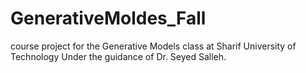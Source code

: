 # GenerativeMoldes_Fall
course project for the Generative Models class at Sharif University of Technology Under the guidance of Dr. Seyed Salleh.
